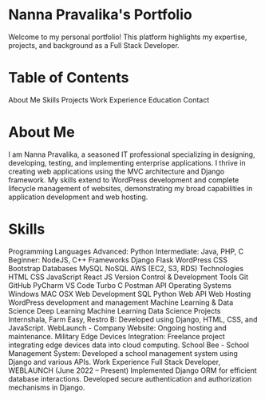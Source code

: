 # Nanna Pravalika's Portfolio
Welcome to my personal portfolio! This platform highlights my expertise, projects, and background as a Full Stack Developer.

# Table of Contents
About Me
Skills
Projects
Work Experience
Education
Contact
# About Me
I am Nanna Pravalika, a seasoned IT professional specializing in designing, developing, testing, and implementing enterprise applications. I thrive in creating web applications using the MVC architecture and Django framework. My skills extend to WordPress development and complete lifecycle management of websites, demonstrating my broad capabilities in application development and web hosting.

# Skills
Programming Languages
Advanced: Python
Intermediate: Java, PHP, C
Beginner: NodeJS, C++
Frameworks
Django
Flask
WordPress
CSS Bootstrap
Databases
MySQL
NoSQL
AWS (EC2, S3, RDS)
Technologies
HTML
CSS
JavaScript
React JS
Version Control & Development Tools
Git
GitHub
PyCharm
VS Code
Turbo C
Postman API
Operating Systems
Windows
MAC OSX
Web Development
SQL
Python
Web API
Web Hosting
WordPress development and management
Machine Learning & Data Science
Deep Learning
Machine Learning
Data Science
Projects
Internshala, Farm Easy, Restro B: Developed using Django, HTML, CSS, and JavaScript.
WebLaunch - Company Website: Ongoing hosting and maintenance.
Military Edge Devices Integration: Freelance project integrating edge devices data into cloud computing.
School Bee - School Management System: Developed a school management system using Django and various APIs.
Work Experience
Full Stack Developer, WEBLAUNCH (June 2022 – Present)
Implemented Django ORM for efficient database interactions.
Developed secure authentication and authorization mechanisms in Django.
